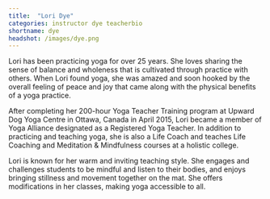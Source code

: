 ```yaml
---
title:  "Lori Dye"
categories: instructor dye teacherbio
shortname: dye
headshot: /images/dye.png
---
```

Lori has been practicing yoga for over 25 years. She loves sharing the sense of balance and wholeness that is cultivated through practice with others. When Lori found yoga, she was amazed and soon hooked by the overall feeling of peace and joy that came along with the physical benefits of a yoga practice.

After completing her 200-hour Yoga Teacher Training program at Upward Dog Yoga Centre in Ottawa, Canada in April 2015, Lori became a member of Yoga Alliance designated as a Registered Yoga Teacher. In addition to practicing and teaching yoga, she is also a Life Coach and teaches Life Coaching and Meditation & Mindfulness courses at a holistic college.

Lori is known for her warm and inviting teaching style. She engages and challenges students to be mindful and listen to their bodies, and enjoys bringing stillness and movement together on the mat. She offers modifications in her classes, making yoga accessible to all.
